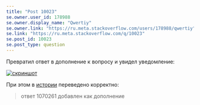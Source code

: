 ```yaml
---
title: "Post 10023"
se.owner.user_id: 178988
se.owner.display_name: "Qwertiy"
se.owner.link: "https://ru.meta.stackoverflow.com/users/178988/qwertiy"
se.link: "https://ru.meta.stackoverflow.com/q/10023"
se.post_id: 10023
se.post_type: question
---
```

<p>Превратил ответ в дополнение к вопросу и увидел уведомление:</p>

<p><a href="https://i.stack.imgur.com/rWvqX.png" rel="nofollow noreferrer"><img src="https://i.stack.imgur.com/rWvqX.png" alt="скриншот"></a></p>

<p>При этом в <a href="https://ru.stackoverflow.com/posts/1063337/revisions">истории</a> переведено корректно:</p>

<blockquote>
  <p>ответ 1070261 добавлен как дополнение</p>
</blockquote>
